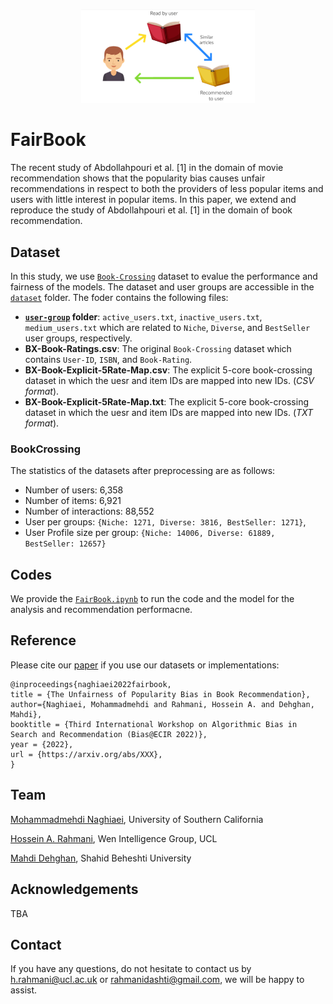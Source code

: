 
<!-- <img scr="contents/idea.png"> -->
<!-- <img src="contents/idea.png" width="674"/> -->

<p align="center" width="100%">
    <img src="contents/idea.png" width="55%"/>
</p>

# FairBook
The recent study of Abdollahpouri et al. [1] in the domain of movie recommendation shows that the popularity bias causes unfair recommendations in respect to both the providers of less popular items and users with little interest in popular items. In this paper, we extend and reproduce the study of Abdollahpouri et al. [1] in the domain of book recommendation.

## Dataset
In this study, we use <a href=http://www2.informatik.uni-freiburg.de/~cziegler/BX/>`Book-Crossing`</a> dataset to evalue the performance and fairness of the models. The dataset and user groups are accessible in the <a href='dataset/Bookcrossing'>`dataset`</a> folder. The foder contains the following files:

- **<a href='dataset/Bookcrossing/user-group'>`user-group`</a> folder**: `active_users.txt`, `inactive_users.txt`, `medium_users.txt` which are related to `Niche`, `Diverse`, and `BestSeller` user groups, respectively.
- **BX-Book-Ratings.csv**: The original `Book-Crossing` dataset which contains `User-ID`, `ISBN`, and `Book-Rating`.
- **BX-Book-Explicit-5Rate-Map.csv**: The explicit 5-core book-crossing dataset in which the uesr and item IDs are mapped into new IDs. (*CSV format*).
- **BX-Book-Explicit-5Rate-Map.txt**: The explicit 5-core book-crossing dataset in which the uesr and item IDs are mapped into new IDs. (*TXT format*).

### BookCrossing
The statistics of the datasets after preprocessing are as follows: 

- Number of users: 6,358 
- Number of items: 6,921
- Number of interactions: 88,552
- User per groups: `{Niche: 1271, Diverse: 3816, BestSeller: 1271}`,
- User Profile size per group: `{Niche: 14006, Diverse: 61889, BestSeller: 12657}`

## Codes
We provide the <a href=https://colab.research.google.com/github/rahmanidashti/FairBook/blob/main/FairBook.ipynb>`FairBook.ipynb`</a> to run the code and the model for the analysis and recommendation performacne. 

## Reference
Please cite our <a href="https://arxiv.org/abs/2202.13446">paper</a> if you use our datasets or implementations:
```
@inproceedings{naghiaei2022fairbook,
title = {The Unfairness of Popularity Bias in Book Recommendation},
author={Naghiaei, Mohammadmehdi and Rahmani, Hossein A. and Dehghan, Mahdi},
booktitle = {Third International Workshop on Algorithmic Bias in Search and Recommendation (Bias@ECIR 2022)},
year = {2022},
url = {https://arxiv.org/abs/XXX},
}
```

## Team
<a href=#>Mohammadmehdi Naghiaei</a>, University of Southern California

<a href=#>Hossein A. Rahmani</a>, Wen Intelligence Group, UCL

<a href=#>Mahdi Dehghan</a>, Shahid Beheshti University

## Acknowledgements
TBA

## Contact
If you have any questions, do not hesitate to contact us by h.rahmani@ucl.ac.uk or rahmanidashti@gmail.com, we will be happy to assist.
